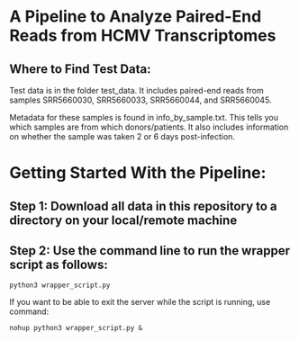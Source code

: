 # A Pipeline to Analyze Paired-End Reads from HCMV Transcriptomes 

## Where to Find Test Data: 
Test data is in the folder test_data. It includes paired-end reads from samples SRR5660030, SRR5660033, SRR5660044, and SRR5660045. 

Metadata for these samples is found in info_by_sample.txt. This tells you which samples are from which donors/patients. It also includes information on whether the sample was taken 2 or 6 days post-infection. 

# Getting Started With the Pipeline:
## Step 1: Download all data in this repository to a directory on your local/remote machine

## Step 2: Use the command line to run the wrapper script as follows: 

```
python3 wrapper_script.py
```

If you want to be able to exit the server while the script is running, use command: 

```
nohup python3 wrapper_script.py &
```
